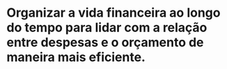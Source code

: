 # Organizar a vida financeira ao longo do tempo para lidar com a relação entre despesas e o orçamento de maneira mais eficiente.